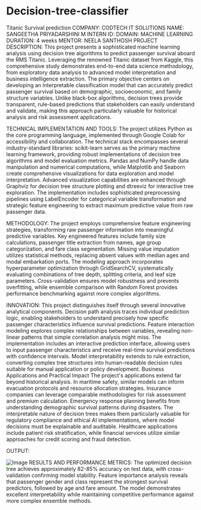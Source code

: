 # Decision-tree-classifier
Titanic Survival prediction
COMPANY: CODTECH IT SOLUTIONS
NAME: SANGEETHA PRIYADARSHINI M
INTERN ID:
DOMAIN: MACHINE LEARNING
DURATION: 4 weeks
MENTOR: NEELA SANTHOSH
PROJECT DESCRIPTION:
       This project presents a sophisticated machine learning analysis using decision tree algorithms to predict passenger survival aboard the RMS Titanic. Leveraging the renowned Titanic dataset from Kaggle, this comprehensive study demonstrates end-to-end data science methodology, from exploratory data analysis to advanced model interpretation and business intelligence extraction.
       The primary objective centers on developing an interpretable classification model that can accurately predict passenger survival based on demographic, socioeconomic, and family structure variables. Unlike black-box algorithms, decision trees provide transparent, rule-based predictions that stakeholders can easily understand and validate, making this approach particularly valuable for historical analysis and risk assessment applications.

TECHNICAL IMPLEMENTATION AND TOOLS:
The project utilizes Python as the core programming language, implemented through Google Colab for accessibility and collaboration. The technical stack encompasses several industry-standard libraries: scikit-learn serves as the primary machine learning framework, providing robust implementations of decision tree algorithms and model evaluation metrics. Pandas and NumPy handle data manipulation and numerical computations, while Matplotlib and Seaborn create comprehensive visualizations for data exploration and model interpretation.
Advanced visualization capabilities are enhanced through Graphviz for decision tree structure plotting and dtreeviz for interactive tree exploration. The implementation includes sophisticated preprocessing pipelines using LabelEncoder for categorical variable transformation and strategic feature engineering to extract maximum predictive value from raw passenger data.

METHODOLOGY:
The project employs comprehensive feature engineering strategies, transforming raw passenger information into meaningful predictive variables. Key engineered features include family size calculations, passenger title extraction from names, age group categorization, and fare class segmentation. Missing value imputation utilizes statistical methods, replacing absent values with median ages and modal embarkation ports.
The modeling approach incorporates hyperparameter optimization through GridSearchCV, systematically evaluating combinations of tree depth, splitting criteria, and leaf size parameters. Cross-validation ensures model robustness and prevents overfitting, while ensemble comparison with Random Forest provides performance benchmarking against more complex algorithms.

INNOVATION:
This project distinguishes itself through several innovative analytical components. Decision path analysis traces individual prediction logic, enabling stakeholders to understand precisely how specific passenger characteristics influence survival predictions. Feature interaction modeling explores complex relationships between variables, revealing non-linear patterns that simple correlation analysis might miss.
The implementation includes an interactive prediction interface, allowing users to input passenger characteristics and receive real-time survival predictions with confidence intervals. Model interpretability extends to rule extraction, converting complex tree structures into human-readable decision rules suitable for manual application or policy development.
Business Applications and Practical Impact
The project's applications extend far beyond historical analysis. In maritime safety, similar models can inform evacuation protocols and resource allocation strategies. Insurance companies can leverage comparable methodologies for risk assessment and premium calculation. Emergency response planning benefits from understanding demographic survival patterns during disasters.
The interpretable nature of decision trees makes them particularly valuable for regulatory compliance and ethical AI implementations, where model decisions must be explainable and auditable. Healthcare applications include patient risk stratification, while financial services utilize similar approaches for credit scoring and fraud detection.

OUTPUT:

![Image](https://github.com/user-attachments/assets/053bf468-0779-4025-af0f-bebcb3b58216)
RESULTS AND PERFORMANCE METRICS:
The optimized decision tree achieves approximately 82-85% accuracy on test data, with cross-validation confirming model stability. Feature importance analysis reveals that passenger gender and class represent the strongest survival predictors, followed by age and fare amount. The model demonstrates excellent interpretability while maintaining competitive performance against more complex ensemble methods.


